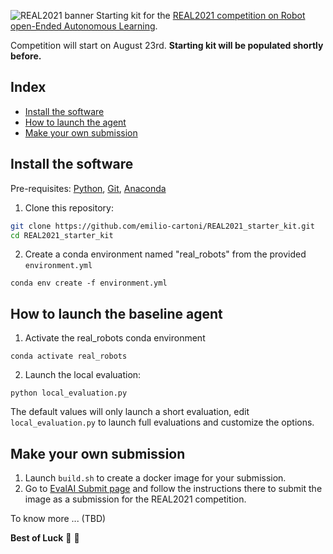 ![REAL2021 banner](https://raw.githubusercontent.com/wiki/emilio-cartoni/REAL2021_starter_kit/images/banner2021.gif)
Starting kit for the [REAL2021 competition on Robot open-Ended Autonomous Learning](https://eval.ai/web/challenges/challenge-page/1134/overview).

Competition will start on August 23rd.  **Starting kit will be populated shortly before.**

## Index
* [Install the software](#install-the-software)
* [How to launch the agent](#how-to-launch-the-baseline-agent)
* [Make your own submission](#make-your-own-submission)

## Install the software
Pre-requisites: [Python](https://www.python.org/), [Git](https://git-scm.com/), [Anaconda](https://www.anaconda.com/products/individual) 

1. Clone this repository:  
```bash
git clone https://github.com/emilio-cartoni/REAL2021_starter_kit.git  
cd REAL2021_starter_kit
```

2. Create a conda environment named "real_robots" from the provided `environment.yml`  
```
conda env create -f environment.yml
```

## How to launch the baseline agent
1. Activate the real_robots conda environment  
```
conda activate real_robots
```
2. Launch the local evaluation:  
```
python local_evaluation.py
```

The default values will only launch a short evaluation, edit `local_evaluation.py` to launch full evaluations and customize the options.

## Make your own submission
1. Launch `build.sh` to create a docker image for your submission.  
2. Go to [EvalAI Submit page](https://eval.ai/web/challenges/challenge-page/1134/submission) and follow the instructions there to submit the image as a submission for the REAL2021 competition.  


To know more ... (TBD)


**Best of Luck** :tada: :tada:
